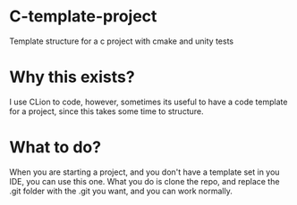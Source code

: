 # C-template-project

Template structure for a c project with cmake and unity tests

# Why this exists?

I use CLion to code, however, sometimes its useful to have a code template for a project, since this takes some time to structure.

# What to do?

When you are starting a project, and you don't have a template set in you IDE, you can use this one. What you do is clone the repo, and replace the .git
folder with the .git you want, and you can work normally.

